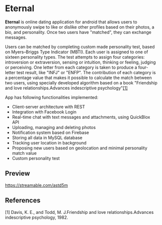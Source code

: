 # Eternal
**Eternal** is online dating application for android that allows users to anonymously swipe to like or dislike other profiles based on their photos, a bio, and personality. Once two users have "matched", they can exchange messages. 

  Users can be matched by completing custom made personality test, based on Myers–Briggs Type Indicator (MBTI). Each user is assigned to one of sixteen personality types. The test attempts to assign four categories: introversion or extraversion, sensing or intuition, thinking or feeling, judging or perceiving. One letter from each category is taken to produce a four-letter test result, like "INFJ" or "ENFP". The contribution of each category is a percentage value that makes it possible to calculate the match between two users, using specially developed algorithm based on a book "Friendship and love relationships.Advances indescriptive psychology"[[1]](#1)
  
App has following functionalities implemented:
  - Client-server architecture with REST
  - Integration with Facebook Login
  - Real-time chat with text messages and attachments, using QuickBlox API
  - Uploading, managing and deleting photos
  - Notification system based on Firebase
  - Storing all data in MySQL database
  - Tracking user location in background
  - Proposing new users based on geolocation and minimal personality match value
  - Custom personality test

## Preview
https://streamable.com/astd5m

## References
<a id="1">[1]</a>
Davis, K. E., and Todd, M. J.Friendship and love relationships.Advances indescriptive psychology, 1982.
